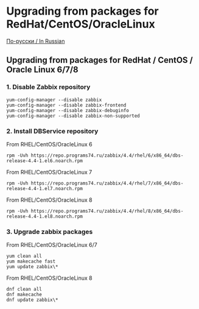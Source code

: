 # Upgrading from packages for RedHat/CentOS/OracleLinux

[По-русски / In Russian](RHELUPDATE.ru.md)

## Upgrading from packages for RedHat / CentOS / Oracle Linux 6/7/8

### 1. Disable Zabbix repository
~~~~
yum-config-manager --disable zabbix
yum-config-manager --disable zabbix-frontend
yum-config-manager --disable zabbix-debuginfo
yum-config-manager --disable zabbix-non-supported
~~~~

### 2. Install DBService repository

From RHEL/CentOS/OracleLinux 6
~~~~
rpm -Uvh https://repo.programs74.ru/zabbix/4.4/rhel/6/x86_64/dbs-release-4.4-1.el6.noarch.rpm
~~~~

From RHEL/CentOS/OracleLinux 7
~~~~
rpm -Uvh https://repo.programs74.ru/zabbix/4.4/rhel/7/x86_64/dbs-release-4.4-1.el7.noarch.rpm
~~~~

From RHEL/CentOS/OracleLinux 8
~~~~
rpm -Uvh https://repo.programs74.ru/zabbix/4.4/rhel/8/x86_64/dbs-release-4.4-1.el8.noarch.rpm
~~~~

### 3. Upgrade zabbix packages

From RHEL/CentOS/OracleLinux 6/7
~~~~
yum clean all
yum makecache fast
yum update zabbix\*
~~~~

From RHEL/CentOS/OracleLinux 8
~~~~
dnf clean all
dnf makecache
dnf update zabbix\*
~~~~
